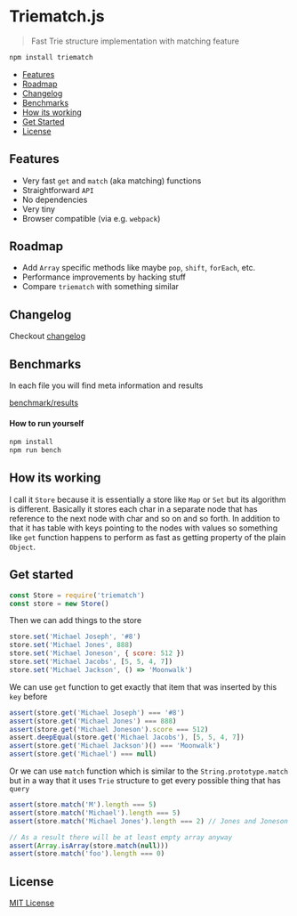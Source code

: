 # Triematch.js

> Fast Trie structure implementation with matching feature

```bash
npm install triematch
```

- [Features](#features)
- [Roadmap](#roadmap)
- [Changelog](#changelog)
- [Benchmarks](#benchmarks)
- [How its working](#how-its-working)
- [Get Started](#get-started)
- [License](#license)

## Features

-   Very fast `get` and `match` (aka matching) functions
-   Straightforward `API`
-   No dependencies
-   Very tiny
-   Browser compatible (via e.g. `webpack`)

## Roadmap

-   Add `Array` specific methods like maybe `pop`, `shift`, `forEach`, etc.
-   Performance improvements by hacking stuff
-   Compare `triematch` with something similar

## Changelog

Checkout [changelog](CHANGELOG.md)

## Benchmarks

In each file you will find meta information and results

[benchmark/results](benchmark/results)

#### How to run yourself

```bash
npm install
npm run bench
```

## How its working

I call it `Store` because it is essentially a store like `Map` or `Set` but its algorithm is different. Basically it stores each char in a separate node that has reference to the next node with char and so on and so forth. In addition to that it has table with keys pointing to the nodes with values so something like `get` function happens to perform as fast as getting property of the plain `Object`.

## Get started

```js
const Store = require('triematch')
const store = new Store()
```

Then we can add things to the store

```js
store.set('Michael Joseph', '#8')
store.set('Michael Jones', 888)
store.set('Michael Joneson', { score: 512 })
store.set('Michael Jacobs', [5, 5, 4, 7])
store.set('Michael Jackson', () => 'Moonwalk')
```

We can use `get` function to get exactly that item that was inserted by 
this `key` before

```js
assert(store.get('Michael Joseph') === '#8')
assert(store.get('Michael Jones') === 888)
assert(store.get('Michael Joneson').score === 512)
assert.deepEqual(store.get('Michael Jacobs'), [5, 5, 4, 7])
assert(store.get('Michael Jackson')() === 'Moonwalk')
assert(store.get('Michael') === null)
```

Or we can use `match` function which is similar to the `String.prototype.match` but in a way that it uses `Trie` structure to get every possible thing that has `query`

```js
assert(store.match('M').length === 5)
assert(store.match('Michael').length === 5)
assert(store.match('Michael Jones').length === 2) // Jones and Joneson

// As a result there will be at least empty array anyway
assert(Array.isArray(store.match(null)))
assert(store.match('foo').length === 0)
```

## License

[MIT License](LICENSE.md)
